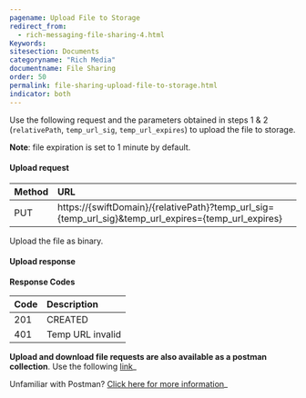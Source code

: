 ```yaml
---
pagename: Upload File to Storage
redirect_from:
  - rich-messaging-file-sharing-4.html
Keywords:
sitesection: Documents
categoryname: "Rich Media"
documentname: File Sharing
order: 50
permalink: file-sharing-upload-file-to-storage.html
indicator: both
---
```


Use the following request and the parameters obtained in steps 1 & 2 (`relativePath`, `temp_url_sig`, `temp_url_expires`) to upload the file to storage.

**Note**: file expiration is set to 1 minute by default.

#### Upload request

| Method | URL |
| :--- | :--- |
| PUT | https://{swiftDomain}/{relativePath}?temp_url_sig={temp_url_sig}&temp_url_expires={temp_url_expires} |

Upload the file as binary.

#### Upload response

**Response Codes**

| Code | Description |
| :--- | :--- |
| 201 | CREATED |
| 401 | Temp URL invalid |


**Upload and download file requests are also available as a postman collection**. Use the following [link](assets/content/Swift.postman_collection)_


Unfamiliar with Postman? [Click here for more information](https://www.getpostman.com/)_
